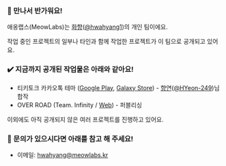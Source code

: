### 👋 만나서 반가워요!

애옹랩스(MeowLabs)는 [화향](https://hwahyang.space)([@hwahyang1](https://github.com/hwahyang1))의 개인 팀이에요.

작업 중인 프로젝트의 일부나 타인과 함께 작업한 프로젝트가 이 팀으로 공개되고 있어요.

### ✔️ 지금까지 공개된 작업물은 아래와 같아요!

- 티키토크 카카오톡 테마 ([Google Play](https://play.google.com/store/apps/details?id=com.hb.theme.tikitalk), [Galaxy Store](http://apps.samsung.com/appquery/appDetail.as?appId=com.hb.theme.tikitalk)) - [향연](https://twitter.com/H_Yeon_249)([@HYeon-249](https://github.com/HYeon-249))님 합작
- OVER ROAD (Team. Infinity / [Web](https://overroad.meowlabs.kr)) - 퍼블리싱

이외에도 아직 공개되지 않은 여러 프로젝트를 진행하고 있어요.

### 💬 문의가 있으시다면 아래를 참고 해 주세요!

- 이메일: [hwahyang@meowlabs.kr](mailto:hwahyang@meowlabs.kr)
